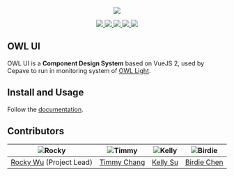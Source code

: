 <p align="center">
  <img src="https://raw.githubusercontent.com/cepave-f2e/vue-owl-ui/dev/assets/logo.png" />
</p>

<p align="center">
  <a href="https://www.npmjs.org/package/@cepave/owl-ui" target="_blank">
    <img src="https://img.shields.io/npm/v/@cepave/owl-ui.svg?label=version" />
  </a>
  <a href="https://travis-ci.org/cepave-f2e/vue-owl-ui" alt="Build Status" target="_blank">
    <img src="https://img.shields.io/travis/cepave-f2e/vue-owl-ui/dev.svg" />
  </a>
  <a href="https://codecov.io/gh/cepave-f2e/vue-owl-ui" alt="Coverage" target="_blank">
    <img src="https://img.shields.io/codecov/c/github/cepave-f2e/vue-owl-ui/dev.svg" />
  </a>
  <a href="https://www.bithound.io/github/cepave-f2e/vue-owl-ui" alt="BitHound" target="_blank">
    <img src="https://www.bithound.io/github/cepave-f2e/vue-owl-ui/badges/score.svg" />
  </a>
  <img src="https://img.shields.io/github/license/cepave-f2e/vue-owl-ui.svg" />  
</p>


## OWL UI
OWL UI is a **Component Design System** based on VueJS 2, used by Cepave to run in monitoring system of [OWL Light](https://github.com/cepave-f2e/owl-light).


## Install and Usage

Follow the [documentation](https://cepave-f2e.github.io/vue-owl-ui).

## Contributors

| ![Rocky](https://avatars1.githubusercontent.com/u/890063?v=3&s=120) | ![Timmy](https://avatars0.githubusercontent.com/u/4191668?v=3&s=120) | ![Kelly ](https://avatars3.githubusercontent.com/u/5334755?v=3&s=120) | ![Birdie](https://avatars3.githubusercontent.com/u/20331393?v=3&s=120) |
| :--------------------------------------: | :--------------------------------------: | :--------------------------------------: | :--------------------------------------: |
| [Rocky Wu](https://github.com/rwu823) (Project Lead) | [Timmy Chang](https://github.com/chuanxd) | [Kelly Su](https://github.com/CApopsicle) | [Birdie Chen](https://github.com/birdie28) |

